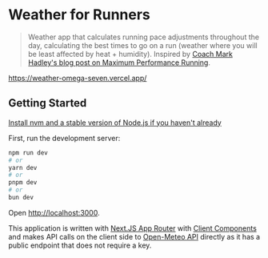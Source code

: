 # Weather for Runners
> Weather app that calculates running pace adjustments throughout the day, calculating the best times to go on a run (weather where you will be least affected by heat + humidity). Inspired by [Coach Mark Hadley's blog post on Maximum Performance Running](http://maximumperformancerunning.blogspot.com/2013/07/temperature-dew-point.html).

https://weather-omega-seven.vercel.app/

## Getting Started

[Install nvm and a stable version of Node.js if you haven't already](https://github.com/nvm-sh/nvm#install--update-script)

First, run the development server:
```bash
npm run dev
# or
yarn dev
# or
pnpm dev
# or
bun dev
```
Open [http://localhost:3000](http://localhost:3000).

This application is written with [Next.JS App Router](https://nextjs.org/docs/app) with [Client Components](https://nextjs.org/docs/app/building-your-application/rendering/client-components) and makes API calls on the client side to [Open-Meteo API](https://open-meteo.com/) directly as it has a public endpoint that does not require a key.
